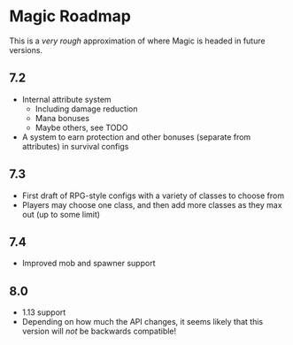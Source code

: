 # Magic Roadmap

This is a *very rough* approximation of where Magic is headed in future versions.

## 7.2

 - Internal attribute system
   - Including damage reduction
   - Mana bonuses
   - Maybe others, see TODO
 - A system to earn protection and other bonuses (separate from attributes) in survival configs
 
## 7.3

 - First draft of RPG-style configs with a variety of classes to choose from
 - Players may choose one class, and then add more classes as they max out (up to some limit)
 
## 7.4

 - Improved mob and spawner support

## 8.0
 
 - 1.13 support
 - Depending on how much the API changes, it seems likely that this version will *not* be backwards compatible!